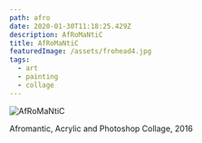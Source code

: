 ```yaml
---
path: afro
date: 2020-01-30T11:18:25.429Z
description: AfRoMaNtiC
title: AfRoMaNtiC
featuredImage: /assets/frohead4.jpg
tags:
  - art
  - painting
  - collage
---
```

![AfRoMaNtiC](/assets/frohead4.jpg "AfRoMaNtiC")

Afromantic, Acrylic and Photoshop Collage, 2016
